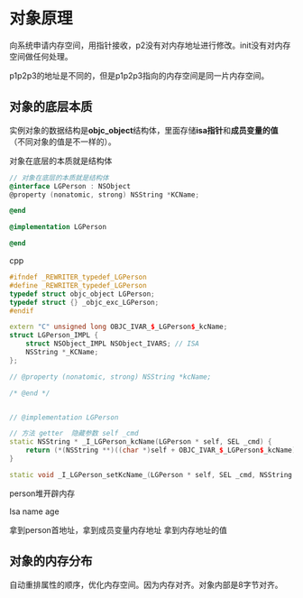 # 对象原理

向系统申请内存空间，用指针接收，p2没有对内存地址进行修改。init没有对内存空间做任何处理。

p1p2p3的地址是不同的，但是p1p2p3指向的内存空间是同一片内存空间。

## 对象的底层本质

实例对象的数据结构是**objc_object**结构体，⾥⾯存储**isa指针**和**成员变量的值**（不同对象的值是不一样的）。

对象在底层的本质就是结构体

```objective-c
// 对象在底层的本质就是结构体
@interface LGPerson : NSObject
@property (nonatomic, strong) NSString *KCName;

@end

@implementation LGPerson

@end
```

cpp

```c++
#ifndef _REWRITER_typedef_LGPerson
#define _REWRITER_typedef_LGPerson
typedef struct objc_object LGPerson;
typedef struct {} _objc_exc_LGPerson;
#endif

extern "C" unsigned long OBJC_IVAR_$_LGPerson$_kcName;
struct LGPerson_IMPL {
	struct NSObject_IMPL NSObject_IVARS; // ISA
	NSString *_KCName;
};

// @property (nonatomic, strong) NSString *kcName;

/* @end */


// @implementation LGPerson

// 方法 getter  隐藏参数 self _cmd
static NSString * _I_LGPerson_kcName(LGPerson * self, SEL _cmd) {
    return (*(NSString **)((char *)self + OBJC_IVAR_$_LGPerson$_kcName))
}

static void _I_LGPerson_setKcName_(LGPerson * self, SEL _cmd, NSString *kcName) { (*(NSString **)((char *)self + OBJC_IVAR_$_LGPerson$_kcName)) = kcName; }
```

person堆开辟内存

Isa name age 

拿到person首地址，拿到成员变量内存地址 拿到内存地址的值

## 对象的内存分布

自动重排属性的顺序，优化内存空间。因为内存对齐。对象内部是8字节对齐。
